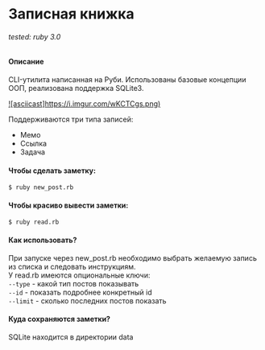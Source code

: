 # Записная книжка

###### tested: ruby 3.0

#### Описание
CLI-утилита написанная на Руби. Использованы базовые концепции ООП, реализована поддержка SQLite3.

[![asciicast]https://i.imgur.com/wKCTCgs.png)](https://asciinema.org/a/gkKEB4cM31VxEPmu7P64r6iEz?speed=3)

Поддерживаются три типа записей:
* Мемо
* Ссылка
* Задача

#### Чтобы сделать заметку:
```$ ruby new_post.rb```

#### Чтобы красиво вывести заметки:
```$ ruby read.rb```

#### Как использовать?
При запуске через new_post.rb необходимо выбрать желаемую запись из списка и следовать инструкциям.  
У read.rb имеются опциональные ключи:  
```--type``` - какой тип постов показывать   
```--id``` - показать подробнее конкретный id    
```--limit``` - сколько последних постов показать   

#### Куда сохраняются заметки?
SQLite находится в директории data
